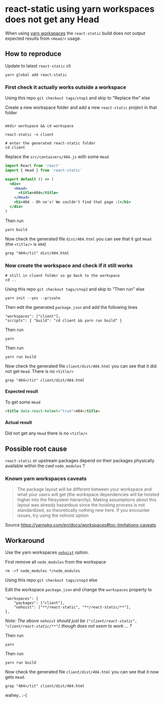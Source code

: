 # react-static using yarn workspaces does not get any Head

When using [yarn workspaces](https://yarnpkg.com/en/docs/workspaces) the `react-static` build does not output expected results from `<Head/>` usage.

## How to reproduce

Update to latest `react-static` cli

````shell
yarn global add react-static
````

### First check it actually works outside a workspace

Using this repo `git checkout tags/step1` and skip to "Replace the" else

Create a new workspace folder and add a new `react-static` project in that folder

````shell

mkdir workspace && cd workspace

react-static -n client

# enter the generated react-static folder
cd client

````

Replace the `src/containers/404.js` with some `Head`

````jsx
import React from 'react'
import { Head } from 'react-static'

export default () => (
  <div>
    <Head>
      <title>404</title>
    </Head>
    <h1>404 - Oh no's! We couldn't find that page :(</h1>
  </div>
)

````

Then run

    yarn build

Now check the generated file `dist/404.html` you can see that it got `Head` (the `<title/>` is `404`)

````shell
grep "404</tit" dist/404.html
````

### Now create the workspace and check if it still works

````shell
# still in client folder so go back to the workspace
cd ..
````

Using this repo `git checkout tags/step2` and skip to "Then run" else

````shell
yarn init --yes --private
````

Then edit the generated `package.json` and add the following lines

    "workspaces": ["client"],
    "scripts": { "build": "cd client && yarn run build" }

Then run

    yarn

Then run

    yarn run build

Now check the generated file `client/dist/404.html` you can see that it did not get `Head`. There is no `<title/>`

````shell
grep "404</tit" client/dist/404.html
````

#### Expected result

To get some `Head`

````html
<title data-react-helmet="true">404</title>
````

#### Actual result

Did not get any `Head` there is no `<title/>`

## Possible root cause

`react-static` or upstream packages depend on their packages physically available within the _cwd_ `node_modules` ?

### Known yarn workspaces caveats

> The package layout will be different between your workspace and what your users will get (the workspace dependencies will be hoisted higher into the filesystem hierarchy). Making assumptions about this layout was already hazardous since the hoisting process is not standardized, so theoretically nothing new here. If you encounter issues, try using the nohoist option

Source https://yarnpkg.com/en/docs/workspaces#toc-limitations-caveats

## Workaround

Use the yarn workspaces [`nohoist`](https://yarnpkg.com/blog/2018/02/15/nohoist/) option.

First remove all `node_modules` from the workspace

````shell
rm -rf node_modules */node_modules
````

Using this repo `git checkout tags/step3` else

Edit the workspace `package.json` and change the `workspaces` property to

    "workspaces": {
        "packages": ["client"],
        "nohoist": ["**/react-static", "**/react-static/**"],
    },

_Note: The above `nohoist` should just be `["client/react-static", "client/react-static/**"]` though does not seem to work ... ?_

Then run

    yarn

Then run

    yarn run build

Now check the generated file `client/dist/404.html` you can see that it now gets `Head`.

````shell
grep "404</tit" client/dist/404.html
````

wahey.. :-(
